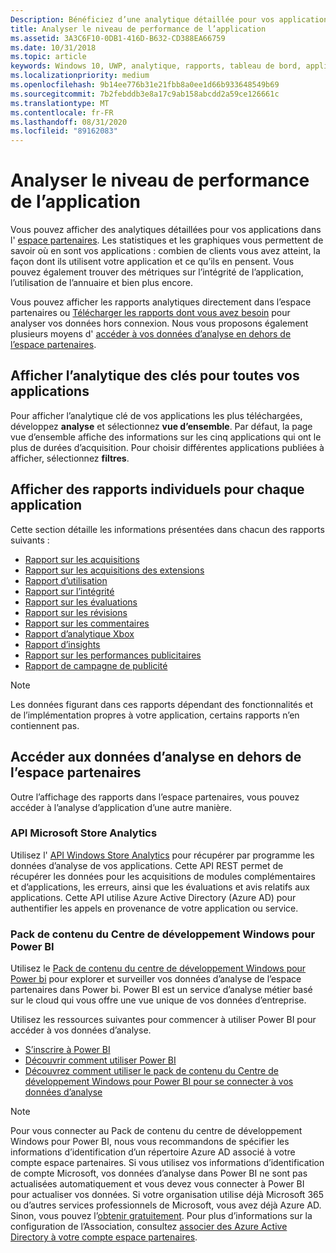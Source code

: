 ```yaml
---
Description: Bénéficiez d’une analytique détaillée pour vos applications Windows, dans l’espace partenaires ou via d’autres méthodes.
title: Analyser le niveau de performance de l’application
ms.assetid: 3A3C6F10-0DB1-416D-B632-CD388EA66759
ms.date: 10/31/2018
ms.topic: article
keywords: Windows 10, UWP, analytique, rapports, tableau de bord, applications, données, métriques
ms.localizationpriority: medium
ms.openlocfilehash: 9b14ee776b31e21fbb8a0ee1d66b933648549b69
ms.sourcegitcommit: 7b2febddb3e8a17c9ab158abcdd2a59ce126661c
ms.translationtype: MT
ms.contentlocale: fr-FR
ms.lasthandoff: 08/31/2020
ms.locfileid: "89162083"
---
```

# <a name="analyze-app-performance"></a>Analyser le niveau de performance de l’application

Vous pouvez afficher des analytiques détaillées pour vos applications dans l' [espace partenaires](https://partner.microsoft.com/dashboard). Les statistiques et les graphiques vous permettent de savoir où en sont vos applications : combien de clients vous avez atteint, la façon dont ils utilisent votre application et ce qu’ils en pensent. Vous pouvez également trouver des métriques sur l’intégrité de l’application, l’utilisation de l’annuaire et bien plus encore.

Vous pouvez afficher les rapports analytiques directement dans l’espace partenaires ou [Télécharger les rapports dont vous avez besoin](download-analytic-reports.md) pour analyser vos données hors connexion. Nous vous proposons également plusieurs moyens d' [accéder à vos données d’analyse en dehors de l’espace partenaires](#outside).

## <a name="view-key-analytics-for-all-your-apps"></a>Afficher l’analytique des clés pour toutes vos applications

Pour afficher l’analytique clé de vos applications les plus téléchargées, développez **analyse** et sélectionnez **vue d’ensemble**. Par défaut, la page vue d’ensemble affiche des informations sur les cinq applications qui ont le plus de durées d’acquisition. Pour choisir différentes applications publiées à afficher, sélectionnez **filtres**.

## <a name="view-individual-reports-for-each-app"></a>Afficher des rapports individuels pour chaque application

Cette section détaille les informations présentées dans chacun des rapports suivants :

-   [Rapport sur les acquisitions](acquisitions-report.md)
-   [Rapport sur les acquisitions des extensions](add-on-acquisitions-report.md)
-   [Rapport d’utilisation](usage-report.md)
-   [Rapport sur l’intégrité](health-report.md)
-   [Rapport sur les évaluations](ratings-report.md)
-   [Rapport sur les révisions](reviews-report.md)
-   [Rapport sur les commentaires](feedback-report.md)
-   [Rapport d’analytique Xbox](xbox-analytics-report.md)
-   [Rapport d’insights](insights-report.md)
-   [Rapport sur les performances publicitaires](advertising-performance-report.md)
-   [Rapport de campagne de publicité](/windows/uwp/publish/ad-campaign-report)


> [!NOTE]
> Les données figurant dans ces rapports dépendant des fonctionnalités et de l’implémentation propres à votre application, certains rapports n’en contiennent pas.

<span id="outside"/>

## <a name="access-analytics-data-outside-of-partner-center"></a>Accéder aux données d’analyse en dehors de l’espace partenaires

Outre l’affichage des rapports dans l’espace partenaires, vous pouvez accéder à l’analyse d’application d’une autre manière.

### <a name="microsoft-store-analytics-api"></a>API Microsoft Store Analytics

Utilisez l' [API Windows Store Analytics](../monetize/access-analytics-data-using-windows-store-services.md) pour récupérer par programme les données d’analyse de vos applications. Cette API REST permet de récupérer les données pour les acquisitions de modules complémentaires et d’applications, les erreurs, ainsi que les évaluations et avis relatifs aux applications. Cette API utilise Azure Active Directory (Azure AD) pour authentifier les appels en provenance de votre application ou service.

### <a name="windows-dev-center-content-pack-for-power-bi"></a>Pack de contenu du Centre de développement Windows pour Power BI

Utilisez le [Pack de contenu du centre de développement Windows pour Power bi](https://powerbi.microsoft.com/documentation/powerbi-content-pack-windows-dev-center/) pour explorer et surveiller vos données d’analyse de l’espace partenaires dans Power bi. Power BI est un service d’analyse métier basé sur le cloud qui vous offre une vue unique de vos données d’entreprise.

Utilisez les ressources suivantes pour commencer à utiliser Power BI pour accéder à vos données d’analyse.

* [S’inscrire à Power BI](https://powerbi.microsoft.com/documentation/powerbi-service-self-service-signup-for-power-bi/)
* [Découvrir comment utiliser Power BI](https://powerbi.microsoft.com/guided-learning/)
* [Découvrez comment utiliser le pack de contenu du Centre de développement Windows pour Power BI pour se connecter à vos données d’analyse](https://powerbi.microsoft.com/documentation/powerbi-content-pack-windows-dev-center/)

> [!NOTE]
> Pour vous connecter au Pack de contenu du centre de développement Windows pour Power BI, nous vous recommandons de spécifier les informations d’identification d’un répertoire Azure AD associé à votre compte espace partenaires. Si vous utilisez vos informations d’identification de compte Microsoft, vos données d’analyse dans Power BI ne sont pas actualisées automatiquement et vous devez vous connecter à Power BI pour actualiser vos données. Si votre organisation utilise déjà Microsoft 365 ou d’autres services professionnels de Microsoft, vous avez déjà Azure AD. Sinon, vous pouvez l’[obtenir gratuitement](https://account.azure.com/organization). Pour plus d’informations sur la configuration de l’Association, consultez [associer des Azure Active Directory à votre compte espace partenaires](./associate-azure-ad-with-partner-center.md).